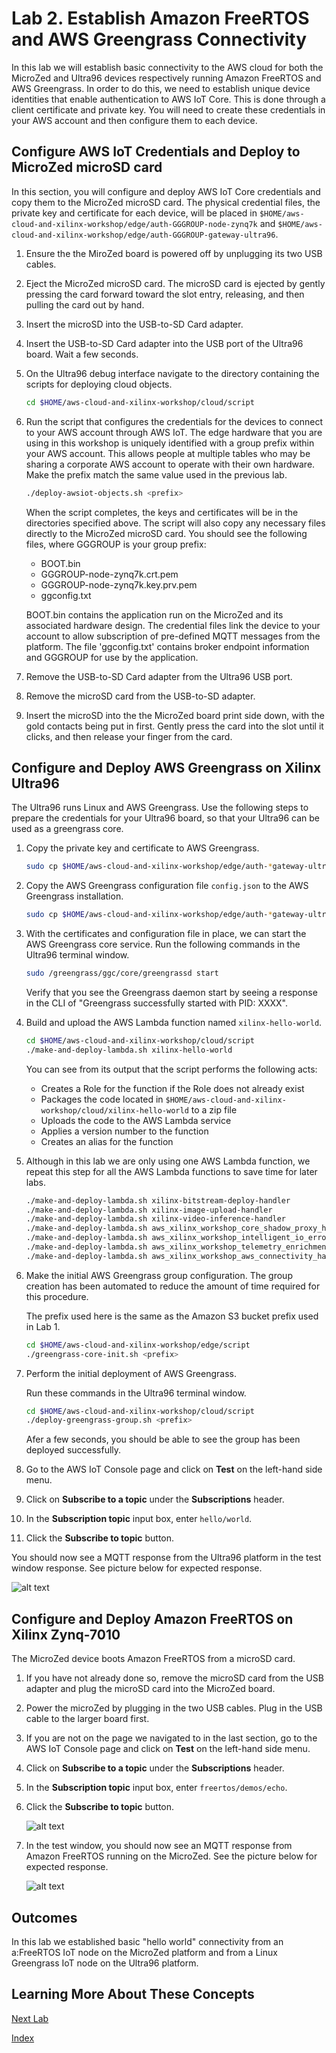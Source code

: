 # Lab 2. Establish Amazon FreeRTOS and AWS Greengrass Connectivity

In this lab we will establish basic connectivity to the AWS cloud for both the MicroZed and Ultra96 devices respectively running Amazon FreeRTOS and AWS Greengrass.  In order to do this, we need to establish unique device identities that enable authentication to AWS IoT Core.  This is done through a client certificate and private key.  You will need to create these credentials in your AWS account and then configure them to each device.

## Configure AWS IoT Credentials and Deploy to MicroZed microSD card

In this section, you will configure and deploy AWS IoT Core credentials and copy them to the MicroZed microSD card. The physical credential files, the private key and certificate for each device, will be placed in ```$HOME/aws-cloud-and-xilinx-workshop/edge/auth-GGGROUP-node-zynq7k``` and ```$HOME/aws-cloud-and-xilinx-workshop/edge/auth-GGGROUP-gateway-ultra96```.

1. Ensure the the MiroZed board is powered off by unplugging its two USB cables.
2. Eject the MicroZed microSD card.  The microSD card is ejected by gently pressing the card forward toward the slot entry, releasing, and then pulling the card out by hand.
3. Insert the microSD into the USB-to-SD Card adapter.
4. Insert the USB-to-SD Card adapter into the USB port of the Ultra96 board. Wait a few seconds.
5. On the Ultra96 debug interface navigate to the directory containing the scripts for deploying cloud objects.

   ```bash
   cd $HOME/aws-cloud-and-xilinx-workshop/cloud/script
   ```
6. Run the script that configures the credentials for the devices to connect to your AWS account through AWS IoT. The edge hardware that you are using in this workshop is uniquely identified with a group prefix within your AWS account. This allows people at multiple tables who may be sharing a corporate AWS account to operate with their own hardware. Make the prefix match the same value used in the previous lab.

   ```bash
   ./deploy-awsiot-objects.sh <prefix>
   ```

   When the script completes, the keys and certificates will be in the directories specified above. The script will also copy any necessary files directly to the MicroZed microSD card. You should see the following files, where GGGROUP is your group prefix:
   
   * BOOT.bin
   * GGGROUP-node-zynq7k.crt.pem	
   * GGGROUP-node-zynq7k.key.prv.pem
   * ggconfig.txt
   
   BOOT.bin contains the application run on the MicroZed and its associated hardware design.
   The credential files link the device to your account to allow subscription of pre-defined MQTT messages from the platform.
   The file 'ggconfig.txt' contains broker endpoint information and GGGROUP for use by the application.

7. Remove the USB-to-SD Card adapter from the Ultra96 USB port.
8. Remove the microSD card from the USB-to-SD adapter.
9. Insert the microSD into the the MicroZed board print side down, with the gold contacts being put in first.  Gently press the card into the slot until it clicks, and then release your finger from the card.

## Configure and Deploy AWS Greengrass on Xilinx Ultra96

The Ultra96 runs Linux and AWS Greengrass. Use the following steps to prepare the credentials for your Ultra96 board,
so that your Ultra96 can be used as a greengrass core.

1. Copy the private key and certificate to AWS Greengrass.

   ```bash
   sudo cp $HOME/aws-cloud-and-xilinx-workshop/edge/auth-*gateway-ultra96/*pem /greengrass/certs/
   ```

2. Copy the AWS Greengrass configuration file ```config.json``` to the AWS Greengrass installation.

   ```bash
   sudo cp $HOME/aws-cloud-and-xilinx-workshop/edge/auth-*gateway-ultra96/config.json /greengrass/config/
   ```

3. With the certificates and configuration file in place,  we can start 
   the AWS Greengrass core service. Run the following commands in the 
   Ultra96 terminal window.

	```bash
	sudo /greengrass/ggc/core/greengrassd start
	```
	Verify that you see the Greengrass daemon start by seeing a response in the CLI of "Greengrass successfully started with PID: XXXX".

4. Build and upload the AWS Lambda function named ```xilinx-hello-world```.

	```bash
	cd $HOME/aws-cloud-and-xilinx-workshop/cloud/script
	./make-and-deploy-lambda.sh xilinx-hello-world
	```

	You can see from its output that the script performs the following acts:

	- Creates a Role for the function if the Role does not already exist
	- Packages the code located in ```$HOME/aws-cloud-and-xilinx-workshop/cloud/xilinx-hello-world``` to a zip file
	- Uploads the code to the AWS Lambda service
	- Applies a version number to the function
	- Creates an alias for the function

5. Although in this lab we are only using one AWS Lambda function, we repeat this step for all the AWS Lambda
   functions to save time for later labs.
   
	```bash
	./make-and-deploy-lambda.sh xilinx-bitstream-deploy-handler
	./make-and-deploy-lambda.sh xilinx-image-upload-handler
	./make-and-deploy-lambda.sh xilinx-video-inference-handler
	./make-and-deploy-lambda.sh aws_xilinx_workshop_core_shadow_proxy_handler
	./make-and-deploy-lambda.sh aws_xilinx_workshop_intelligent_io_error_handler
	./make-and-deploy-lambda.sh aws_xilinx_workshop_telemetry_enrichment_handler
	./make-and-deploy-lambda.sh aws_xilinx_workshop_aws_connectivity_handler
	```

6. Make the initial AWS Greengrass group configuration. The group creation 
   has been automated to reduce the amount of time required for this procedure.

   The prefix used here is the same as the Amazon S3 bucket prefix used in Lab 1.

	```bash
	cd $HOME/aws-cloud-and-xilinx-workshop/edge/script
	./greengrass-core-init.sh <prefix>
	```
	

7. Perform the initial deployment of AWS Greengrass.

	Run these commands in the Ultra96 terminal window.

	```bash
	cd $HOME/aws-cloud-and-xilinx-workshop/cloud/script
	./deploy-greengrass-group.sh <prefix>
	```
   Afer a few seconds, you should be able to see the group has been deployed 
   successfully.

8. Go to the AWS IoT Console page and click on **Test** on the left-hand side menu. 
9. Click on **Subscribe to a topic** under the **Subscriptions** header.
10. In the **Subscription topic** input box, enter ```hello/world```. 
11. Click the **Subscribe to topic** button.

You should now see a MQTT response from the Ultra96 platform in the test window response.
See picture below for expected response.

![alt text](images/Greengrass_HelloWorld_Test.PNG "Greengrass Successful Response")


## Configure and Deploy Amazon FreeRTOS on Xilinx Zynq-7010

The MicroZed device boots Amazon FreeRTOS from a microSD card.

1. If you have not already done so, remove the microSD card from the USB adapter and plug the microSD card into the MicroZed board.
2. Power the microZed by plugging in the two USB cables.  Plug in the USB cable to the larger board first.
2. If you are not on the page we navigated to in the last section, go to the AWS IoT Console page and click on **Test** on the left-hand side menu.
9. Click on **Subscribe to a topic** under the **Subscriptions** header.
10. In the **Subscription topic** input box, enter ```freertos/demos/echo```. 
11. Click the **Subscribe to topic** button.

	![alt text](images/AFR_HelloWorld_Test.png "a:FreeRTOS Hello World Test")
7. In the test window, you should now see an MQTT response from Amazon FreeRTOS running on the MicroZed.  See the picture below for expected response.

	![alt text](images/AFR_HelloWorld_Test_Response.png "a:FreeRTOS Successful Response")

## Outcomes

In this lab we established basic "hello world" connectivity from an a:FreeRTOS IoT node on the MicroZed platform and from a Linux Greengrass IoT node on the Ultra96 platform.

## Learning More About These Concepts

[Next Lab](./Lab3.md)

[Index](./README.md)

